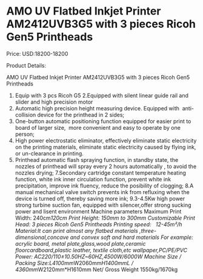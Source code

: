 # AMO UV Flatbed Inkjet Printer AM2412UVB3G5 with 3 pieces Ricoh Gen5 Printheads

Price: USD:18200-18200

Product Details:

AMO UV Flatbed Inkjet Printer AM2412UVB3G5 with 3 pieces Ricoh Gen5 Printheads
1. Equip with 3 pcs Ricoh G5
2.Equipped with silent linear guide rail and slider and high precision motor
3. Automatic high precision height measuring device. Equipped with  anti-collision device for the printhead in 2 sides;
4. One-button automatic positioning function equipped for easier print to  board of larger size,  more convenient and easy to operate by one person;
5. High power electrostatic eliminator, effectively eliminate static electricity on the printing materials, eliminate static electricity caused by flying ink, or un-clearance in printing.
6. Printhead automatic flash spraying function, in standby state, the nozzles of printhead will spray every 2 hours automatically , to avoid the nozzles drying;
7.Secondary cartridge constant temperature heating function, white ink inner circulation function, prevent white ink precipitation, improve ink fluency, reduce the posibility of clogging;
8.A manual mechanical valve switch prevents ink from refluxing when the device is turned off, thereby saving more ink;
9.3-4.5Kw high power strong turbine suction fan, equipped with silencer,offer strong sucking power and lisent environment
Machine parameters
Maximum Print Width:	240cm*120cm
Print Height:	150mm to 300mm Customizable
Print Head: 3 pieces Ricoh Gen5 Printheads
Printing speed:	  12-45m²/h
Material:It can print almost any flatbed materials ,three-dimensional,concave and convex soft and hard materials For example:
acrylic board, metal plate,glass,wood plate,ceramic floorcardboard,plastic leather, textile cloth,etc
wallpaper,PC/PE/PVC
Power:	AC220/110±10.50HZ~60HZ,4500W/6000W
Machine Size / Packing Size:L4100mm*W2060mm*H1400mmL / 4360mm*W2120mm*H1610mm
Net/ Gross Weight
1550kg/1670kg